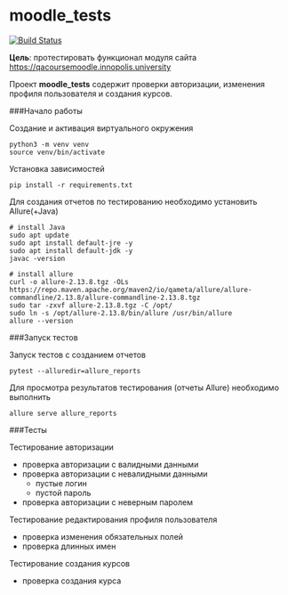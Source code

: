 # moodle_tests

[![Build Status](https://app.travis-ci.com/grsln/moodle_tests.svg?branch=main)](https://app.travis-ci.com/grsln/moodle_tests)

**Цель**: протестировать функционал модуля сайта https://qacoursemoodle.innopolis.university

Проект **moodle_tests** содержит проверки авторизации, изменения профиля пользователя и создания курсов.

###Начало работы

Создание и активация виртуального окружения

```
python3 -m venv venv
source venv/bin/activate
```

Установка зависимостей

```
pip install -r requirements.txt
```

Для создания отчетов по тестированию необходимо установить Allure(+Java)

```
# install Java
sudo apt update
sudo apt install default-jre -y
sudo apt install default-jdk -y
javac -version

# install allure
curl -o allure-2.13.8.tgz -OLs https://repo.maven.apache.org/maven2/io/qameta/allure/allure-commandline/2.13.8/allure-commandline-2.13.8.tgz
sudo tar -zxvf allure-2.13.8.tgz -C /opt/
sudo ln -s /opt/allure-2.13.8/bin/allure /usr/bin/allure
allure --version
```

###Запуск тестов

Запуск тестов с созданием отчетов

```
pytest --alluredir=allure_reports
```

Для просмотра результатов тестирования (отчеты Allure) необходимо выполнить

```
allure serve allure_reports
```

###Тесты

Тестирование авторизации

* проверка авторизации с валидными данными
* проверка авторизации с невалидными данными
  * пустые логин
  * пустой пароль
* проверка авторизации с неверным паролем

Тестирование редактирования профиля пользователя

* проверка изменения обязательных полей
* проверка длинных имен

Тестирование создания курсов

* проверка создания курса
